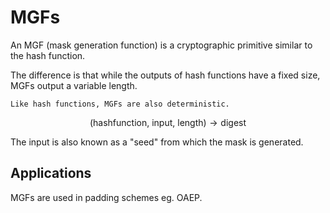 # MGFs

An MGF (mask generation function) is a cryptographic primitive similar to the hash function.

The difference is that while the outputs of hash functions have a fixed size, MGFs output a variable length.

```admonish note
Like hash functions, MGFs are also deterministic.
```

$$
\text{(hashfunction, input, length)} \rightarrow \text{digest}
$$

The input is also known as a "seed" from which the mask is generated.

## Applications

MGFs are used in padding schemes eg. OAEP.
